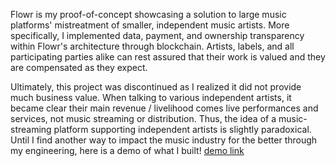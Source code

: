 Flowr is my proof-of-concept showcasing a solution to large music platforms' mistreatment of smaller, independent music artists. More specifically, I implemented data, payment, and ownership transparency within Flowr's architecture through blockchain. Artists, labels, and all participating parties alike can rest assured that their work is valued and they are compensated as they expect. 

Ultimately, this project was discontinued as I realized it did not provide much business value. When talking to various independent artists, it became clear their main revenue / livelihood comes live performances and services, not music streaming or distribution. Thus, the idea of a music-streaming platform supporting independent artists is slightly paradoxical. Until I find another way to impact the music industry for the better through my engineering, here is a demo of what I built! [demo link](INSERT)
